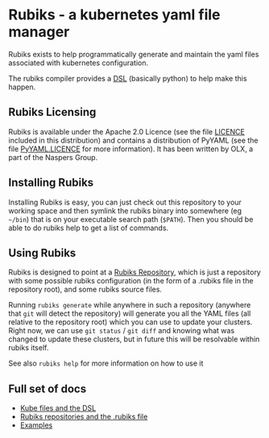 # Rubiks - a kubernetes yaml file manager

Rubiks exists to help programmatically generate and maintain the yaml files associated with kubernetes configuration.

The rubiks compiler provides a [DSL](docs/Kube%20files%20and%20the%20DSL.md) (basically python) to help make this happen.

## Rubiks Licensing

Rubiks is available under the Apache 2.0 Licence (see the file [LICENCE](LICENCE) included in this distribution) and contains a distribution of PyYAML (see the file [PyYAML.LICENCE](PyYAML.LICENCE) for more information). It has been written by OLX, a part of the Naspers Group.

## Installing Rubiks

Installing Rubiks is easy, you can just check out this repository to your working space and then symlink the rubiks binary into somewhere (eg `~/bin`) that is on your executable search path (`$PATH`). Then you should be able to do rubiks help to get a list of commands.

## Using Rubiks

Rubiks is designed to point at a [Rubiks Repository](docs/Rubiks%20repositories%20and%20the%20.rubiks%20file.md), which is just a repository with some possible rubiks configuration (in the form of a .rubiks file in the repository root), and some rubiks source files.

Running `rubiks generate` while anywhere in such a repository (anywhere that `git` will detect the repository) will generate you all the YAML files (all relative to the repository root) which you can use to update your clusters. Right now, we can use `git status` / `git diff` and knowing what was changed to update these clusters, but in future this will be resolvable within rubiks itself.

See also `rubiks help` for more information on how to use it

## Full set of docs

- [Kube files and the DSL](docs/Kube%20files%20and%20the%20DSL.md)
- [Rubiks repositories and the .rubiks file](docs/Rubiks%20repositories%20and%20the%20.rubiks%20file.md)
- [Examples](https://github.com/olx-global/rubiks-examples)
